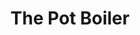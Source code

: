 ---
title: The Pot Boiler
year: 1923
opening_date: 1923-12-16
closing_date: 
layout: productions
image:
image_caption:
image_credit:
playbill:
category:
Theatre: Theatre Jacksonville
cast:
  Mr. Ruler: Carl Bohenberger
  Mrs. Pencil: Dore' Beauchamp-Nobbs
  Miss Ivory: Kathryn FitzSimmons
  Woulby: Kingston Newman
  Mr. Inkwell: Philip Devlin
  Thomas Pinikles, Sud: Philip S. May
  Mr. Ivory: Ted Silber
crew:
  Director: Birsa Shepard
  First Stage Hand: Cecil Batchelder
  Stage Setting Assistant 1: Charlotte Bowden Perry
  Stage Settings: Dick Grether
  Props: Helen Mullikin
  Stage Setting Assistant 2: James Spencer
  Second Stage Hand: Wm. Rodeheaver
understudies: 
orchestra:
external_links:
---